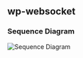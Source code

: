 ## wp-websocket

### Sequence Diagram

![Sequence Diagram](https://github.com/potofcoffee2go/wp-websockets/raw/master/docs/ServerMessageSequence.pnhttps://github.com/PotOfCoffee2Go/wp-websockets/blob/master/docs/ServerMessageSequence.png)
